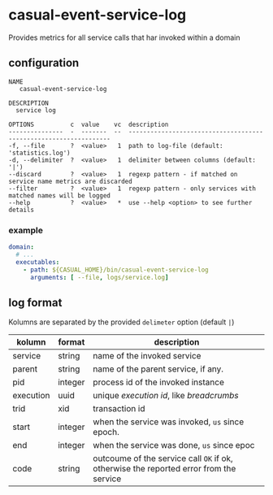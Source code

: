 # casual-event-service-log

Provides metrics for all service calls that har invoked within a domain

## configuration

```
NAME
   casual-event-service-log

DESCRIPTION
  service log

OPTIONS          c  value    vc  description                                                      
---------------  -  -------  --  -----------------------------------------------------------------
-f, --file       ?  <value>   1  path to log-file (default: 'statistics.log')
-d, --delimiter  ?  <value>   1  delimiter between columns (default: '|')
--discard        ?  <value>   1  regexp pattern - if matched on service name metrics are discarded
--filter         ?  <value>   1  regexp pattern - only services with matched names will be logged
--help           ?  <value>   *  use --help <option> to see further details
```

### example

```yaml
domain:
  # ...
  executables: 
    - path: ${CASUAL_HOME}/bin/casual-event-service-log
      arguments: [ --file, logs/service.log]

```

## log format

Kolumns are separated by the provided `delimeter` option (default `|`)

kolumn    | format  | description
----------|---------|------------------------
service   | string  | name of the invoked service
parent    | string  | name of the parent service, if any.
pid       | integer | process id of the invoked instance 
execution | uuid    | unique _execution id_, like _breadcrumbs_ 
trid      | xid     | transaction id
start     | integer | when the service was invoked, `us` since epoch.
end       | integer | when the service was done, `us` since epoc
code      | string  | outcoume of the service call `OK` if ok, otherwise the reported error from the service


